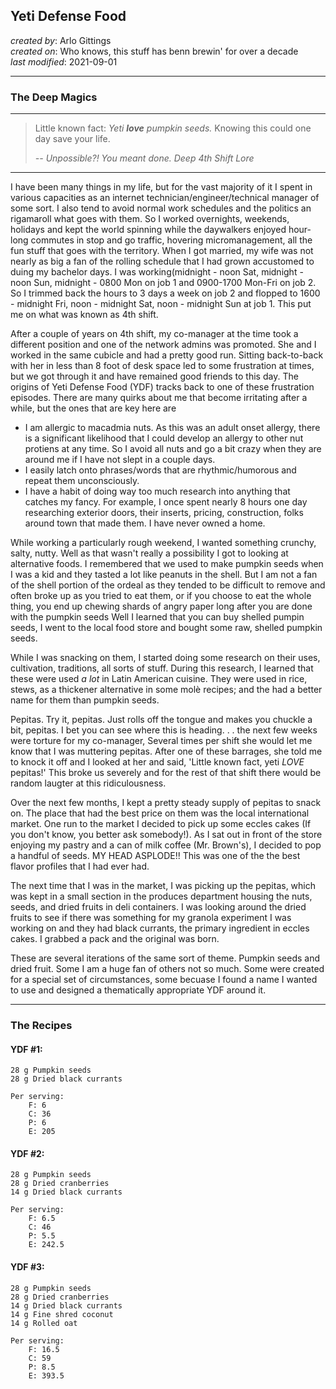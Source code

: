 ## Yeti Defense Food
_created by_: Arlo Gittings  
_created on_: Who knows, this stuff has benn brewin' for over a decade  
_last modified_: 2021-09-01

----

### The Deep Magics

----

> Little known fact: _Yeti **love** pumpkin seeds._ Knowing this could one day 
> save your life.
>
> _-- Unpossible?! You meant done. Deep 4th Shift Lore_

----

I have been many things in my life, but for the vast majority of it I spent in
various capacities as an internet technician/engineer/technical manager of some
sort. I also tend to avoid normal work schedules and the politics an rigamaroll
what goes with them. So I worked overnights, weekends, holidays and kept the
world spinning while the daywalkers enjoyed hour-long commutes in stop and go
traffic, hovering micromanagement, all the fun stuff that goes with the 
territory. When I got married, my wife was not nearly as big a fan of the 
rolling schedule that I had grown accustomed to duing my bachelor days. I was
working(midnight - noon Sat, midnight - noon Sun, midnight - 0800 Mon on job 1
and 0900-1700 Mon-Fri on job 2. So I trimmed back the hours to 3 days a week on
job 2 and flopped to 1600 - midnight Fri, noon - midnight Sat, noon - midnight
Sun at job 1. This put me on what was known as 4th shift. 

After a couple of  years on 4th shift, my co-manager at the time took a 
different position and one of the network admins was promoted. She and I worked
in the same cubicle and had a pretty good run. Sitting back-to-back with her in 
less than 8 foot of desk space led to some frustration at times, but we got 
through it and have remained good friends to this day. The origins of Yeti
Defense Food (YDF) tracks back to one of these frustration episodes.
There are many quirks about me that become irritating after a while, but the 
ones that are key here are

- I am allergic to macadmia nuts. As this was an adult onset allergy, there is
a significant likelihood that I could develop an allergy to other nut protiens
at any time. So I avoid all nuts and go a bit crazy when they are around me if
I have not slept in a couple days.
- I easily latch onto phrases/words that are rhythmic/humorous and repeat them
unconsciously. 
- I have a habit of doing way too much research into anything that catches my
fancy. For example, I once spent nearly 8 hours one day researching exterior
doors, their inserts, pricing, construction, folks around town that made them.
I have never owned a home.

While working a particularly rough weekend, I wanted something crunchy, salty,
nutty. Well as that wasn't really a possibility I got to looking at alternative
foods. I remembered that we used to make pumpkin seeds when I was a kid and 
they tasted a lot like peanuts in the shell. But I am not a fan of the shell 
portion of the ordeal as they tended to be difficult to remove and often broke
up as you tried to eat them, or if you choose to eat the whole thing, you end 
up chewing shards of angry paper long after you are done with the pumpkin seeds
Well I learned that you can buy shelled pumpin seeds, I went to the local food
store and bought some raw, shelled pumpkin seeds. 

While I was snacking on them, I started doing some research on their uses, 
cultivation, traditions, all sorts of stuff. During this research, I learned 
that these were used _a lot_ in Latin American cuisine. They were used in rice,
stews, as a thickener alternative in some molè recipes; and the had a better
name for them than pumpkin seeds.

Pepitas. Try it, pepitas. Just rolls off the tongue and makes you chuckle a
bit, pepitas. I bet you can see where this is heading. . . the next few weeks
were torture for my co-manager, Several times per shift she would let me know
that I was muttering pepitas. After one of these barrages, she told me to knock
it off and I looked at her and said, 'Little known fact, yeti *LOVE* pepitas!'
This broke us severely and for the rest of that shift there would be random
laugter at this ridiculousness.

Over the next few months, I kept a pretty steady supply of pepitas to snack on.
The place that had the best price on them was the local international market. 
One run to the market I decided to pick up some eccles cakes (If you don't
know, you better ask somebody!). As I sat out in front of the store enjoying my
pastry and a can of milk coffee (Mr. Brown's), I decided to pop a handful of 
seeds. MY HEAD ASPLODE!! This was one of the the best flavor profiles that I 
had ever had.

The next time that I was in the market, I was picking up the pepitas, which was
kept in a small section in the produces department housing the nuts, seeds, and
dried fruits in deli containers. I was looking around the dried fruits to see 
if there was something for my granola experiment I was working on and they had
black currants, the primary ingredient in eccles cakes. I grabbed a pack and 
the original was born.

These are several iterations of the same sort of theme. Pumpkin seeds and dried
fruit. Some I am a huge fan of others not so much. Some were created for a 
special set of circumstances, some becuase I found a name I wanted to use and
designed a thematically appropriate YDF around it.

----

### The Recipes

#### YDF #1:
    28 g Pumpkin seeds
    28 g Dried black currants
    
    Per serving:
        F: 6
        C: 36
        P: 6
        E: 205

#### YDF #2:
    28 g Pumpkin seeds
    28 g Dried cranberries
    14 g Dried black currants
    
    Per serving:
        F: 6.5
        C: 46
        P: 5.5
        E: 242.5

#### YDF #3:
    28 g Pumpkin seeds
    28 g Dried cranberries
    14 g Dried black currants
    14 g Fine shred coconut
    14 g Rolled oat
    
    Per serving:
        F: 16.5
        C: 59
        P: 8.5
        E: 393.5

